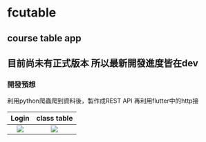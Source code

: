 # fcutable

## course table app

## 目前尚未有正式版本 所以最新開發進度皆在dev

### 開發預想
利用python爬蟲爬到資料後，製作成REST API
再利用flutter中的http接



|             Login                    |              class table             |
| :----------------------------------: | :----------------------------------: |
| ![](https://upload.cc/i1/2020/09/02/2bKkem.png) | ![](https://upload.cc/i1/2020/09/02/qnQP5I.png) |
